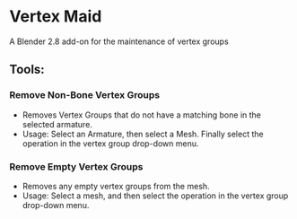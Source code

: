 # Vertex Maid
 A Blender 2.8 add-on for the maintenance of vertex groups


## Tools:

### Remove Non-Bone Vertex Groups
* Removes Vertex Groups that do not have a matching bone in the selected armature.
* Usage: Select an Armature, then select a Mesh. Finally select the operation in the vertex group drop-down menu.


### Remove Empty Vertex Groups
* Removes any empty vertex groups from the mesh. 
* Usage: Select a mesh, and then select the operation in the vertex group drop-down menu.

